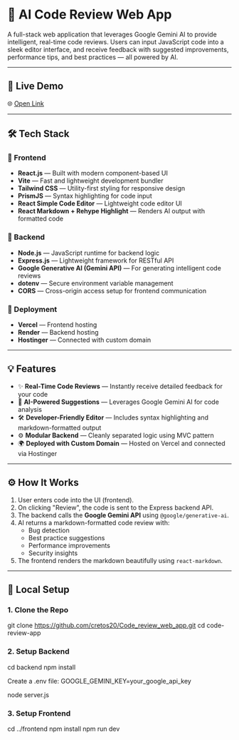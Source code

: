 # 🧠 AI Code Review Web App

A full-stack web application that leverages Google Gemini AI to provide intelligent, real-time code reviews. Users can input JavaScript code into a sleek editor interface, and receive feedback with suggested improvements, performance tips, and best practices — all powered by AI.

---

## 🚀 Live Demo

🌐 [Open Link](https://your-frontend-url.vercel.app)  

---

## 🛠 Tech Stack

### 🔹 Frontend
- **React.js** — Built with modern component-based UI
- **Vite** — Fast and lightweight development bundler
- **Tailwind CSS** — Utility-first styling for responsive design
- **PrismJS** — Syntax highlighting for code input
- **React Simple Code Editor** — Lightweight code editor UI
- **React Markdown + Rehype Highlight** — Renders AI output with formatted code

### 🔹 Backend
- **Node.js** — JavaScript runtime for backend logic
- **Express.js** — Lightweight framework for RESTful API
- **Google Generative AI (Gemini API)** — For generating intelligent code reviews
- **dotenv** — Secure environment variable management
- **CORS** — Cross-origin access setup for frontend communication

### 🔹 Deployment
- **Vercel** — Frontend hosting
- **Render** — Backend hosting
- **Hostinger** — Connected with custom domain

---

## 💡 Features

- ✨ **Real-Time Code Reviews** — Instantly receive detailed feedback for your code
- 🧠 **AI-Powered Suggestions** — Leverages Google Gemini AI for code analysis
- 🛠 **Developer-Friendly Editor** — Includes syntax highlighting and markdown-formatted output
- ⚙️ **Modular Backend** — Cleanly separated logic using MVC pattern
- 🌍 **Deployed with Custom Domain** — Hosted on Vercel and connected via Hostinger

---

## ⚙️ How It Works

1. User enters code into the UI (frontend).
2. On clicking "Review", the code is sent to the Express backend API.
3. The backend calls the **Google Gemini API** using `@google/generative-ai`.
4. AI returns a markdown-formatted code review with:
   - Bug detection
   - Best practice suggestions
   - Performance improvements
   - Security insights
5. The frontend renders the markdown beautifully using `react-markdown`.

---

## 🧪 Local Setup

### 1. Clone the Repo

git clone https://github.com/cretos20/Code_review_web_app.git
cd code-review-app

### 2. Setup Backend

cd backend
npm install

Create a .env file:
GOOGLE_GEMINI_KEY=your_google_api_key

node server.js

### 3. Setup Frontend

cd ../frontend
npm install
npm run dev

